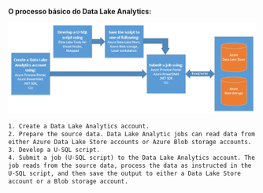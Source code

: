 **O processo básico do Data Lake Analytics:**

![Diagrama do fluxo do processo do Azure Data Lake Analytics](./media/data-lake-analytics-basic-process-include/data-lake-analytics-process.png)

    1. Create a Data Lake Analytics account.
    2. Prepare the source data. Data Lake Analytic jobs can read data from either Azure Data Lake Store accounts or Azure Blob storage accounts.   
    3. Develop a U-SQL script.
    4. Submit a job (U-SQL script) to the Data Lake Analytics account. The job reads from the source data, process the data as instructed in the U-SQL script, and then save the output to either a Data Lake Store account or a Blob storage account.


<!--HONumber=sep16_HO2-->


